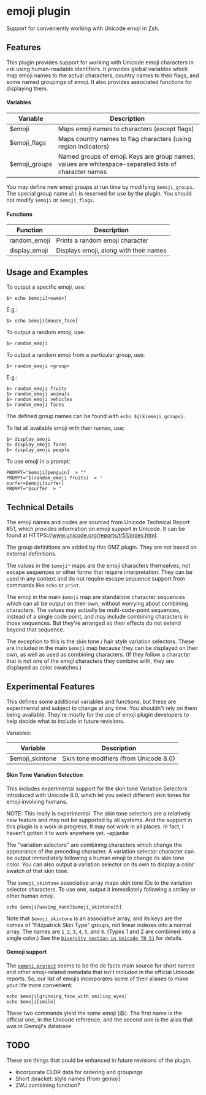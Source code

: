 # emoji plugin

Support for conveniently working with Unicode emoji in Zsh.

## Features

This plugin provides support for working with Unicode emoji characters in `zsh`
using human-readable identifiers. It provides global variables which map emoji
names to the actual characters, country names to their flags, and some named
groupings of emoji. It also provides associated functions for displaying them.

#### Variables

| Variable      | Description                                                                                           |
| ------------- | ----------------------------------------------------------------------------------------------------- |
| $emoji        | Maps emoji names to characters (except flags)                                                         |
| $emoji_flags  | Maps country names to flag characters (using region indicators)                                       |
| $emoji_groups | Named groups of emoji. Keys are group names; values are whitespace-separated lists of character names |

You may define new emoji groups at run time by modifying `$emoji_groups`. The
special group name `all` is reserved for use by the plugin. You should not
modify `$emoji` or `$emoji_flags`.

#### Functions

| Function      | Description                            |
| ------------- | -------------------------------------- |
| random_emoji  | Prints a random emoji character        |
| display_emoji | Displays emoji, along with their names |

## Usage and Examples

To output a specific emoji, use:

```
$> echo $emoji[<name>]
```

E.g.:

```
$> echo $emoji[mouse_face]
```

To output a random emoji, use:

```
$> random_emoji
```

To output a random emoji from a particular group, use:

```
$> random_emoji <group>
```

E.g.:

```
$> random_emoji fruits
$> random_emoji animals
$> random_emoji vehicles
$> random_emoji faces
```

The defined group names can be found with `echo ${(k)emoji_groups}`.

To list all available emoji with their names, use:

```
$> display_emoji
$> display_emoji faces
$> display_emoji people
```

To use emoji in a prompt:

```
PROMPT="$emoji[penguin]  > ""
PROMPT='$(random_emoji fruits)  > '
surfer=$emoji[surfer]
PROMPT="$surfer  > "
```

## Technical Details

The emoji names and codes are sourced from Unicode Technical Report \#51, which
provides information on emoji support in Unicode. It can be found at
HTTPS://www.unicode.org/reports/tr51/index.html.

The group definitions are added by this OMZ plugin. They are not based on
external definitions.

The values in the `$emoji*` maps are the emoji characters themselves, not escape
sequences or other forms that require interpretation. They can be used in any
context and do not require escape sequence support from commands like `echo` or
`print`.

The emoji in the main `$emoji` map are standalone character sequences which can
all be output on their own, without worrying about combining characters. The
values may actually be multi-code-point sequences, instead of a single code
point, and may include combining characters in those sequences. But they're
arranged so their effects do not extend beyond that sequence.

The exception to this is the skin tone / hair style variation selectors. These
are included in the main `$emoji` map because they can be displayed on their
own, as well as used as combining characters. (If they follow a character that
is not one of the emoji characters they combine with, they are displayed as
color swatches.)

## Experimental Features

This defines some additional variables and functions, but these are experimental
and subject to change at any time. You shouldn't rely on them being available.
They're mostly for the use of emoji plugin developers to help decide what to
include in future revisions.

Variables:

| Variable        | Description                            |
| --------------- | -------------------------------------- |
| $emoji_skintone | Skin tone modifiers (from Unicode 8.0) |

#### Skin Tone Variation Selection

This includes experimental support for the skin tone Variation Selectors
introduced with Unicode 8.0, which let you select different skin tones for emoji
involving humans.

NOTE: This really is experimental. The skin tone selectors are a relatively new
feature and may not be supported by all systems. And the support in this plugin
is a work in progress. It may not work in all places. In fact, I haven't gotten
it to work anywhere yet. -apjanke

The "variation selectors" are combining characters which change the appearance
of the preceding character. A variation selector character can be output
immediately following a human emoji to change its skin tone color. You can also
output a variation selector on its own to display a color swatch of that skin
tone.

The `$emoji_skintone` associative array maps skin tone IDs to the variation
selector characters. To use one, output it immediately following a smiley or
other human emoji.

```
echo $emoji[waving_hand]$emoji_skintone[5]
```

Note that `$emoji_skintone` is an associative array, and its keys are the
_names_ of "Fitzpatrick Skin Type" groups, not linear indexes into a normal
array. The names are `1_2`, `3`, `4`, `5`, and `6`. (Types 1 and 2 are combined
into a single color.) See the
[`Diversity section in Unicode TR 51`](https://www.unicode.org/reports/tr51/index.html#Diversity)
for details.

#### Gemoji support

The [`gemoji project`](HTTPS://GitHub.Com/github/gemoji) seems to be the de facto
main source for short names and other emoji-related metadata that isn't included
in the official Unicode reports. So, our list of emojis incorporates some of
their aliases to make your life more convenient:

```
echo $emoji[grinning_face_with_smiling_eyes]
echo $emoji[smile]
```

These two commands yield the same emoji (😄). The first name is the official
one, in the Unicode reference, and the second one is the alias that was in
Gemoji's database.

## TODO

These are things that could be enhanced in future revisions of the plugin.

-   Incorporate CLDR data for ordering and groupings
-   Short :bracket: style names (from gemoji)
-   ZWJ combining function?
